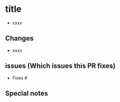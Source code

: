 <!--
Keep PR title verbose enough
`Fixes #<issue number>`, or `Fixes (paste link of issue)`.
-->

# title

- xxxx

## Changes

- xxxx

## issues (Which issues this PR fixes)

- Fixes #

## Special notes
